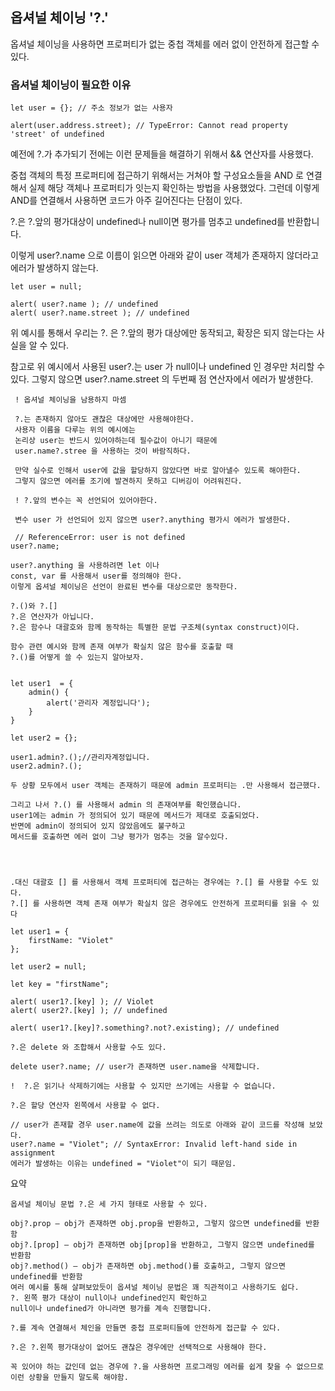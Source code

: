 ## 옵셔널 체이닝 '?.'

옵셔널 체이닝을 사용하면 프로퍼티가 없는 중첩 객체를 에러 없이 안전하게 접근할 수 있다.

### 옵셔널 체이닝이 필요한 이유

```
let user = {}; // 주소 정보가 없는 사용자

alert(user.address.street); // TypeError: Cannot read property 'street' of undefined
```

예전에 ?.가 추가되기 전에는 이런 문제들을 해결하기 위해서 && 연산자를 사용했다.

중첩 객체의 특정 프로퍼티에 접근하기 위해서는 거쳐야 할 구성요소들을 AND 로 연결해서 실제 해당 객체나 프로퍼티가 잇는지 확인하는 방법을 사용했었다.
그런데 이렇게 AND를 연결해서 사용하면 코드가 아주 길어진다는 단점이 있다.

?.은 ?.앞의 평가대상이 undefined나 null이면 평가를 멈추고 undefined를 반환합니다.

이렇게 user?.name 으로 이름이 읽으면 아래와 같이 user 객체가 존재하지 않더라고 에러가 발생하지 않는다.

```
let user = null;

alert( user?.name ); // undefined
alert( user?.name.street ); // undefined
```

위 예시를 통해서 우리는 ?. 은 ?.앞의 평가 대상에만 동작되고,
확장은 되지 않는다는 사실을 알 수 있다.

참고로 위 예시에서 사용된 user?.는 user 가 null이나
undefined 인 경우만 처리할 수 있다.
그렇지 않으면 user?.name.street 의 두번째 점 연산자에서 에러가 발생한다.

```
 ! 옵셔널 체이닝을 남용하지 마셈

 ?.는 존재하지 않아도 괜찮은 대상에만 사용해야한다.
 사용자 이름을 다루는 위의 예시에는
 논리상 user는 반드시 있어야하는데 필수값이 아니기 때문에
 user.name?.stree 을 사용하는 것이 바람직하다.

 만약 실수로 인해서 user에 값을 할당하지 않았다면 바로 알아낼수 있도록 해야한다.
 그렇지 않으면 에러를 조기에 발견하지 못하고 디버깅이 어려워진다.
```

```
 ! ?.앞의 변수는 꼭 선언되어 있어야한다.

 변수 user 가 선언되어 있지 않으면 user?.anything 평가시 에러가 발생한다.

 // ReferenceError: user is not defined
user?.name;

user?.anything 을 사용하려면 let 이나
const, var 를 사용해서 user를 정의해야 한다.
이렇게 옵셔널 체이닝은 선언이 완료된 변수를 대상으로만 동작한다.
```

```
?.()와 ?.[]
?.은 연산자가 아닙니다.
?.은 함수나 대괄호와 함께 동작하는 특별한 문법 구조체(syntax construct)이다.

함수 관련 예시와 함께 존재 여부가 확실치 않은 함수를 호출할 때
?.()를 어떻게 쓸 수 있는지 알아보자.


let user1  = {
    admin() {
        alert('관리자 계정입니다');
    }
}

let user2 = {};

user1.admin?.();//관리자계정입니다.
user2.admin?.();

두 상황 모두에서 user 객체는 존재하기 때문에 admin 프로퍼티는 .만 사용해서 접근했다.

그리고 나서 ?.() 를 사용해서 admin 의 존재여부를 확인했습니다.
user1에는 admin 가 정의되어 있기 때문에 메서드가 제대로 호출되었다.
반면에 admin이 정의되어 있지 않았음에도 불구하고
메서드를 호출하면 에러 없이 그냥 평가가 멈추는 것을 알수있다.


```

```


.대신 대괄호 [] 를 사용해서 객체 프로퍼티에 접근하는 경우에는 ?.[] 를 사용할 수도 있다.
?.[] 를 사용하면 객체 존재 여부가 확실치 않은 경우에도 안전하게 프로퍼티를 읽을 수 있다

let user1 = {
    firstName: "Violet"
};

let user2 = null;

let key = "firstName";

alert( user1?.[key] ); // Violet
alert( user2?.[key] ); // undefined

alert( user1?.[key]?.something?.not?.existing); // undefined

```

```
?.은 delete 와 조합해서 사용할 수도 있다.

delete user?.name; // user가 존재하면 user.name을 삭제합니다.
```

```
!  ?.은 읽기나 삭제하기에는 사용할 수 있지만 쓰기에는 사용할 수 없습니다.

?.은 할당 연산자 왼쪽에서 사용할 수 없다.

// user가 존재할 경우 user.name에 값을 쓰려는 의도로 아래와 같이 코드를 작성해 보았다.
user?.name = "Violet"; // SyntaxError: Invalid left-hand side in assignment
에러가 발생하는 이유는 undefined = "Violet"이 되기 때문임.

```

요약

```
옵셔널 체이닝 문법 ?.은 세 가지 형태로 사용할 수 있다.

obj?.prop – obj가 존재하면 obj.prop을 반환하고, 그렇지 않으면 undefined를 반환함
obj?.[prop] – obj가 존재하면 obj[prop]을 반환하고, 그렇지 않으면 undefined를 반환함
obj?.method() – obj가 존재하면 obj.method()를 호출하고, 그렇지 않으면 undefined를 반환함
여러 예시를 통해 살펴보았듯이 옵셔널 체이닝 문법은 꽤 직관적이고 사용하기도 쉽다.
?. 왼쪽 평가 대상이 null이나 undefined인지 확인하고
null이나 undefined가 아니라면 평가를 계속 진행합니다.

?.를 계속 연결해서 체인을 만들면 중첩 프로퍼티들에 안전하게 접근할 수 있다.

?.은 ?.왼쪽 평가대상이 없어도 괜찮은 경우에만 선택적으로 사용해야 한다.

꼭 있어야 하는 값인데 없는 경우에 ?.을 사용하면 프로그래밍 에러를 쉽게 찾을 수 없으므로 이런 상황을 만들지 말도록 해야함.
```
